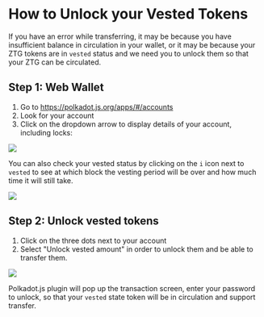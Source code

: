 # How to Unlock your Vested Tokens

If you have an error while transferring, it may be because you have insufficient balance in circulation in your wallet, or it may be because your ZTG tokens are in `vested` status and we need you to unlock them so that your ZTG can be circulated.

## Step 1: Web Wallet

1. Go to https://polkadot.js.org/apps/#/accounts
2. Look for your account
3. Click on the dropdown arrow to display details of your account, including locks:

![](../../static/img/dropdown.png)

You can also check your vested status by clicking on the `i` icon next to `vested` to see at which block the vesting period will be over and how much time it will still take.

![](../../static/img/vested.png)

## Step 2: Unlock vested tokens

1. Click on the three dots next to your account
2. Select "Unlock vested amount" in order to unlock them and be able to transfer them.

![](../../static/img/unlock.png)

Polkadot.js plugin will pop up the transaction screen, enter your password to unlock, so that your `vested` state token will be in circulation and support transfer.
